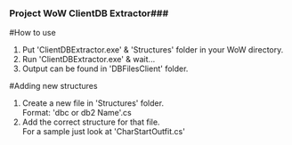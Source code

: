 ### Project WoW ClientDB Extractor###

#How to use<br />
1. Put 'ClientDBExtractor.exe' & 'Structures' folder in your WoW directory.<br />
2. Run 'ClientDBExtractor.exe' & wait...<br />
3. Output can be found in 'DBFilesClient' folder.<br />

#Adding new structures<br />
1. Create a new file in 'Structures' folder.<br />
   Format: 'dbc or db2 Name'.cs<br />
2. Add the correct structure for that file.<br />
   For a sample just look at 'CharStartOutfit.cs'<br />
